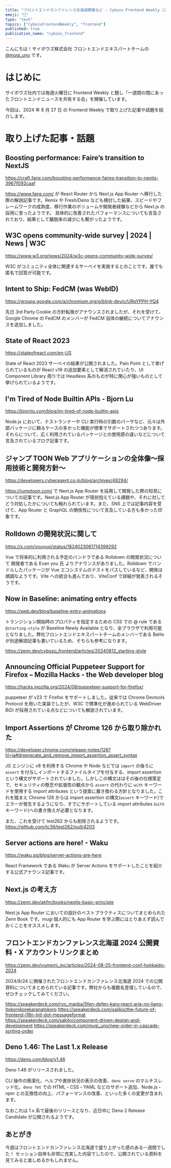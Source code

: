 ```yaml
---
title: "フロントエンドカンファレンス北海道開催など : Cybozu Frontend Weekly (2024-08-27号)"
emoji: "🐻"
type: "tech"
topics: ["CybozuFrontendWeekly", "frontend"]
published: true
publication_name: "cybozu_frontend"
---
```


こんにちは！サイボウズ株式会社 フロントエンドエキスパートチームの [@mugi_uno](https://twitter.com/mugi_uno) です。

# はじめに

サイボウズ社内では毎週火曜日に Frontend Weekly と題し「一週間の間にあったフロントエンドニュースを共有する会」を開催しています。

今回は、2024 年 8 月 27 日 の Frontend Weekly で取り上げた記事や話題を紹介します。

# 取り上げた記事・話題

## Boosting performance: Faire’s transition to NextJS

https://craft.faire.com/boosting-performance-faires-transition-to-nextjs-3967f092caaf

https://www.faire.com/ が React Router から Next.js App Router へ移行した際の解説記事です。Remix や Fresh/Deno なども検討した結果、スピードやフレームワークの成熟度、移行作業のボリュームや開発者経験などから Next.js の採用に至ったようです。
具体的に改善されたパフォーマンスについても言及されており、結果として離脱率の減少にも繋がったようです。

## W3C opens community-wide survey | 2024 | News | W3C

https://www.w3.org/news/2024/w3c-opens-community-wide-survey/

W3C がコミュニティ全体に関連するサーベイを実施するとのことです。誰でも匿名で回答が可能です。

## Intent to Ship: FedCM (was WebID)

https://groups.google.com/a/chromium.org/g/blink-dev/c/URpYPPH-YQ4

先日 3rd Party Cookie の方針転換がアナウンスされましたが、それを受けて、Google Chrome の FedCM のメンバーが FedCM 自体の継続についてアナウンスを追加しました。

## State of React 2023

https://stateofreact.com/en-US

State of React 2023 サーベイの結果が公開されました。Pain Point として挙げられているものが React v19 の追加要素として解消されていたり、UI Component Library 周りでは Headless 系のものが特に関心が強いものとして挙げられているようです。

## I'm Tired of Node Builtin APIs - Bjorn Lu

https://bjornlu.com/blog/im-tired-of-node-builtin-apis

Node.js において、テストランナーや CLI 実行時の引数のパーサなど、元々は外部パッケージに頼るケースの多かった機能が標準でサポートされつつあります。それらについて、広く利用されているパッケージとの使用感の違いなどについて言及されているブログ記事です。

## ジャンプ TOON Web アプリケーションの全体像〜採用技術と開発方針〜

https://developers.cyberagent.co.jp/blog/archives/49294/

https://jumptoon.com/ で Next.js App Router を採用して開発した際の知見についての記事です。Next.js App Router が現状抱えている課題や、それに対してどう対処したかについても触れられています。また、SNS 上では記事内容を受けて、App Router と GraphQL の関係性について言及している方も多かった印象です。

## Rolldown の開発状況に関して

https://x.com/youyuxi/status/1824023061714399292

Vue で将来的に利用される予定のバンドラである Rolldown の開発状況について 開発者である Evan you 氏 よりアナウンスがありました。Rolldown でバンドルしたパッケージが Vue エコシステムのテストをパスしているなど、開発は順調なようです。Vite への統合も進んでおり、ViteConf で詳細が発表されるそうです。

## Now in Baseline: animating entry effects

https://web.dev/blog/baseline-entry-animations

トランジション開始時のプロパティを指定するための CSS での @ rule である `@starting-style` が Baseline Newly Available となり、全ブラウザで利用可能となりました。弊社フロントエンドエキスパートチームのメンバーである BaHo が別途解説記事も書いているため、そちらも参考になります。

https://zenn.dev/cybozu_frontend/articles/20240812_starting-style

## Announcing Official Puppeteer Support for Firefox – Mozilla Hacks - the Web developer blog

https://hacks.mozilla.org/2024/08/puppeteer-support-for-firefox/

puppeteer が v23 で Firefox をサポートしました。従来では Chrome Devtools Protocol を用いた実装でしたが、W3C で標準化が進められている WebDriver BiDi が採用されている点などについても解説されています。

## Import Assertions が Chrome 126 から取り除かれた

https://developer.chrome.com/release-notes/126?hl=ja#dreprecate_and_remove_import_assertion_assert_syntax

JS エンジンに v8 を利用する Chrome や Node などでは `import` の後ろに `assert` を付与しインポートするファイルタイプを付与する、import assertion という構文がサポートされていました。しかしこの構文ははその後の仕様策定で、セキュリティの懸念や拡張性の観点から `assert` の代わりに `with` キーワードを使用する import attributes という提案に置き換わる方針となりました。これを踏まえ Chrome 126 からは import assertion の構文(`assert` キーワード)でエラーが発生するようになり、すでにサポートしている import attributes (`with` キーワード)への書き換えが必要となります。

また、これを受けて test262 からも削除されるようです。
https://github.com/tc39/test262/pull/4203

## Server actions are here! - Waku

https://waku.gg/blog/server-actions-are-here

React Framework である Waku が Server Actions をサポートしたことを紹介する公式アナウンス記事です。

## Next.js の考え方

https://zenn.dev/akfm/books/nextjs-basic-principle

Next.js App Router においての設計のベストプラクティスについてまとめられた Zenn Book です。mugi 個人的にも App Router を学ぶ際にはとりあえず読んでおくことをオススメします。

## フロントエンドカンファレンス北海道 2024 公開資料・X アカウントリンクまとめ

https://zenn.dev/yumemi_inc/articles/2024-08-25-frontend-conf-hokkaido-2024

2024/8/24 に開催されたフロントエンドカンファレンス北海道 2024 での公開資料についてまとめられている記事です。弊社からも複数名登壇しているので、ぜひチェックしてみてください。

https://speakerdeck.com/ryo_manba/5fen-defen-karu-react-aria-no-liang-itokorokorekaranatokoro
https://speakerdeck.com/sajikix/the-future-of-frontend-i18n-intl-dot-messageformat
https://speakerdeck.com/sakito/component-driven-design-and-development
https://speakerdeck.com/mugi_uno/new-order-in-cascade-sorting-order

## Deno 1.46: The Last 1.x Release

https://deno.com/blog/v1.46

Deno 1.46 がリリースされました。

CLI 操作の簡潔化、ヘルプや進捗状況の表示の改善、`deno serve` のマルチスレッド化、`deno fmt` での HTML・CSS・YAML などのサポート追加、Node.js・npm との互換性の向上、パフォーマンスの改善、といった多くの変更が含まれます。

なおこれは 1.x 系で最後のリリースとなり、近日中に Deno 2 Release Candidate が公開されるようです。

## あとがき

今週はフロントエンドカンファレンス北海道で盛り上がった感のある一週間でした！
セッション自体も非常に充実した内容でしたので、公開されている資料を見てみると楽しめるかもしれません。
